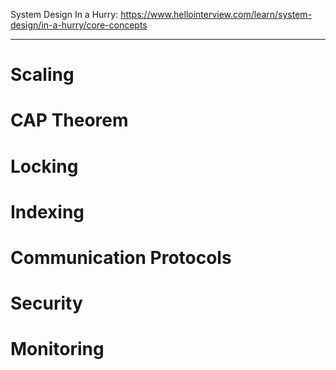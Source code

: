 System Design In a Hurry: https://www.hellointerview.com/learn/system-design/in-a-hurry/core-concepts

_________________ 

# Scaling

# CAP Theorem

# Locking

# Indexing

# Communication Protocols

# Security

# Monitoring